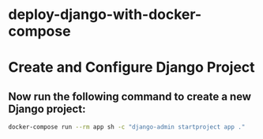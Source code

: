 # deploy-django-with-docker-compose

# Create and Configure Django Project
## Now run the following command to create a new Django project:

```bash
docker-compose run --rm app sh -c "django-admin startproject app ."
```
